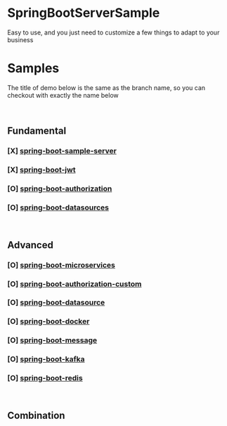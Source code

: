 # SpringBootServerSample

Easy to use, and you just need to customize a few things to adapt to your business

# Samples
The title of demo below is the same as the branch name, so you can checkout with exactly the name below

&nbsp;


## Fundamental

### [X] [spring-boot-sample-server](https://github.com/sangqle/spring-boot-server-sample/tree/master/spring-boot-sample-server)
### [X] [spring-boot-jwt](https://github.com/sangqle/spring-boot-server-sample/tree/master/spring-boot-jwt)
### [O] [spring-boot-authorization](https://github.com/sangqle/spring-boot-server-sample/tree/master/spring-boot-authorization)
### [O] [spring-boot-datasources]()
&nbsp;
## Advanced 
### [O] [spring-boot-microservices]()
### [O] [spring-boot-authorization-custom]()
### [O] [spring-boot-datasource]()
### [O] [spring-boot-docker]()
### [O] [spring-boot-message]()
### [O] [spring-boot-kafka]()
### [O] [spring-boot-redis]()
&nbsp;
## Combination
&nbsp;


